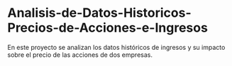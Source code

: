 # Analisis-de-Datos-Historicos-Precios-de-Acciones-e-Ingresos
En este proyecto se analizan los datos históricos de ingresos y su impacto sobre el precio de las acciones de dos empresas.
